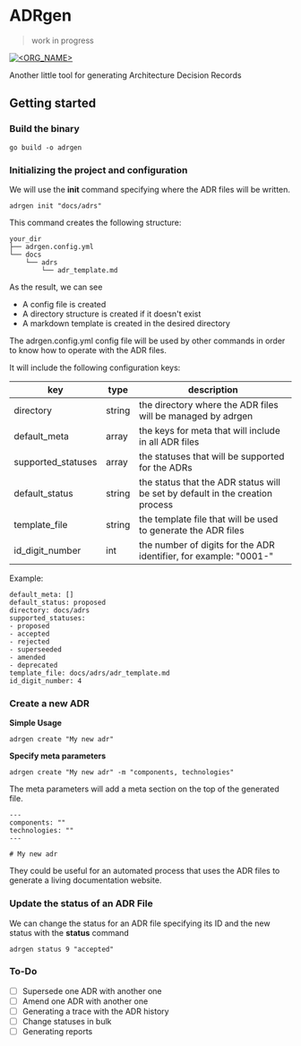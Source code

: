 # ADRgen

> work in progress


[![<ORG_NAME>](https://circleci.com/gh/asiermarques/adrgen.svg?style=svg)](https://circleci.com/gh/asiermarques/adrgen)

Another little tool for generating Architecture Decision Records


## Getting started

### Build the binary
```
go build -o adrgen
```

### Initializing the project and configuration

We will use the **init** command specifying where the ADR files will be written. 

```
adrgen init "docs/adrs"
```

This command creates the following structure:

```
your_dir
├── adrgen.config.yml
└── docs
    └── adrs
        └── adr_template.md
```

As the result, we can see
* A config file is created
* A directory structure is created if it doesn't exist
* A markdown template is created in the desired directory


The adrgen.config.yml config file will be used by other commands in order to know how to operate with the ADR files.

It will include the following configuration keys:

| key                | type       | description                                                                   |
|--------------------|------------|-------------------------------------------------------------------------------|
| directory          | string     | the directory where the ADR files will be managed by adrgen                   |
| default_meta       | array      | the keys for meta that will include in all ADR files                          |
| supported_statuses | array      | the statuses that will be supported for the ADRs                              |
| default_status     | string     | the status that the ADR status will be set by default in the creation process |
| template_file      | string     | the template file that will be used to generate the ADR files                 |
| id_digit_number    | int        | the number of digits for the ADR identifier, for example: "0001-"             |

Example:

````
default_meta: []
default_status: proposed
directory: docs/adrs
supported_statuses:
- proposed
- accepted
- rejected
- superseeded
- amended
- deprecated
template_file: docs/adrs/adr_template.md
id_digit_number: 4
````

  

### Create a new ADR

**Simple Usage**

```
adrgen create "My new adr"
```

**Specify meta parameters**

```
adrgen create "My new adr" -m "components, technologies"
```

The meta parameters will add a meta section on the top of the generated file.  
```
---
components: ""
technologies: ""
---

# My new adr
```

They could be useful for an automated process that uses the ADR files to generate a living documentation website.

### Update the status of an ADR File

We can change the status for an ADR file specifying its ID and the new status with the **status** command

```
adrgen status 9 "accepted"
```


### To-Do

- [ ] Supersede one ADR with another one  
- [ ] Amend one ADR with another one  
- [ ] Generating a trace with the ADR history  
- [ ] Change statuses in bulk
- [ ] Generating reports